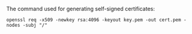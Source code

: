 The command used for generating self-signed certificates:

```
openssl req -x509 -newkey rsa:4096 -keyout key.pem -out cert.pem -nodes -subj "/"
```
